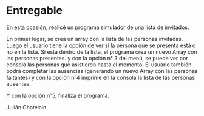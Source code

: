 # Entregable


En esta ocasión, realicé un programa simulador de una lista de invitados.

En primer lugar, se crea un array con la lista de las personas invitadas. Luego el usuario tiene la opción de ver si la persona que se presenta está o no en la lista.
Si está dentro de la lista, el programa crea un nuevo Array con las personas presentes. y con la opción n° 3 del menú, se puede ver por consola las personas que asistieron hasta el momento.
El usuario también podrá completar las ausencias (generando un nuevo Array con las personas faltantes) y con la opción n°4 imprime en la consola la lista de las personas ausentes.

Y con la opción n°5, finaliza el programa.

Julián Chatelain

